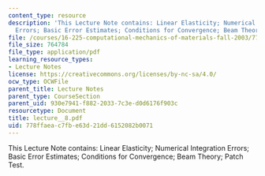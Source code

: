 ```yaml
---
content_type: resource
description: 'This Lecture Note contains: Linear Elasticity; Numerical Integration
  Errors; Basic Error Estimates; Conditions for Convergence; Beam Theory; Patch Test.'
file: /courses/16-225-computational-mechanics-of-materials-fall-2003/778ffaeac7fbe63d21dd6152082b0071_lecture__8.pdf
file_size: 764784
file_type: application/pdf
learning_resource_types:
- Lecture Notes
license: https://creativecommons.org/licenses/by-nc-sa/4.0/
ocw_type: OCWFile
parent_title: Lecture Notes
parent_type: CourseSection
parent_uid: 930e7941-f882-2033-7c3e-d0d6176f903c
resourcetype: Document
title: lecture__8.pdf
uid: 778ffaea-c7fb-e63d-21dd-6152082b0071
---
```

This Lecture Note contains: Linear Elasticity; Numerical Integration Errors; Basic Error Estimates; Conditions for Convergence; Beam Theory; Patch Test.